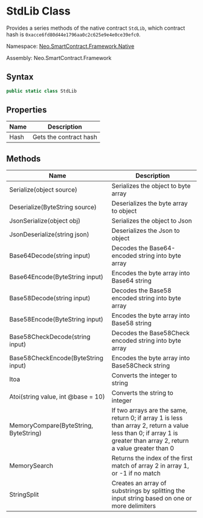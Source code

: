 # StdLib Class

Provides a series methods of the native contract `StdLib`, which contract hash is `0xacce6fd80d44e1796aa0c2c625e9e4e0ce39efc0`.

Namespace: [Neo.SmartContract.Framework.Native](../native.md)

Assembly: Neo.SmartContract.Framework

## Syntax

```cs
public static class StdLib
```

## Properties

| Name | Description            |
| ---- | ---------------------- |
| Hash | Gets the contract hash |

## Methods

| Name                                   | Description   |
| ---------------------------------------- | --------------- |
| Serialize(object source) | Serializes the object to byte array |
| Deserialize(ByteString source) | Deserializes the byte array to object |
| JsonSerialize(object obj) | Serializes the object to Json |
| JsonDeserialize(string json) | Deserializes the Json to object |
| Base64Decode(string input) | Decodes the Base64-encoded string into byte array |
| Base64Encode(ByteString input) | Encodes the byte array into Base64 string |
| Base58Decode(string input) | Decodes the Base58 encoded string into byte array |
| Base58Encode(ByteString input) | Encodes the byte array into Base58 string |
| Base58CheckDecode(string input) | Decodes the Base58Check encoded string into byte array |
| Base58CheckEncode(ByteString input) | Encodes the byte array into Base58Check string |
| Itoa | Converts the integer to string |
| Atoi(string value, int @base = 10) | Converts the string to integer |
| MemoryCompare(ByteString, ByteString) | If two arrays are the same, return 0; if array 1 is less than array 2, return a value less than 0; if array 1 is greater than array 2, return a value greater than 0 |
| MemorySearch | Returns the index of the first match of array 2 in array 1, or -1 if no match |
| StringSplit | Creates an array of substrings by splitting the input string based on one or more delimiters |
